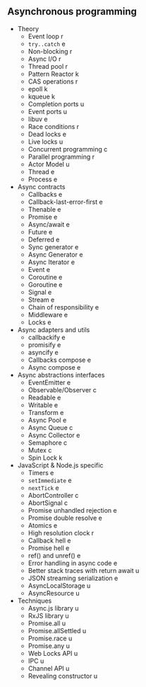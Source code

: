 ## Asynchronous programming

- Theory
  - Event loop r
  - `try..catch` e
  - Non-blocking r
  - Async I/O r
  - Thread pool r
  - Pattern Reactor k
  - CAS operations r
  - epoll k
  - kqueue k
  - Completion ports u
  - Event ports u
  - libuv e
  - Race conditions r
  - Dead locks e
  - Live locks u
  - Concurrent programming c
  - Parallel programming r
  - Actor Model u
  - Thread e
  - Process e
- Async contracts
  - Callbacks e
  - Callback-last-error-first e
  - Thenable e
  - Promise e
  - Async/await e
  - Future e
  - Deferred e
  - Sync generator e
  - Async Generator e
  - Async Iterator e
  - Event e
  - Coroutine e
  - Goroutine e
  - Signal e
  - Stream e
  - Chain of responsibility e
  - Middleware e
  - Locks e
- Async adapters and utils
  - callbackify e
  - promisify e
  - asyncify e
  - Callbacks compose e
  - Async compose e
- Async abstractions interfaces
  - EventEmitter e
  - Observable/Observer c
  - Readable e
  - Writable e
  - Transform e
  - Async Pool e
  - Async Queue c
  - Async Collector e
  - Semaphore c
  - Mutex c
  - Spin Lock k
- JavaScript & Node.js specific
  - Timers e
  - `setImmediate` e
  - `nextTick` e
  - AbortController c
  - AbortSignal c
  - Promise unhandled rejection e
  - Promise double resolve e
  - Atomics e
  - High resolution clock r
  - Callback hell e
  - Promise hell e
  - ref() and unref() e
  - Error handling in async code e
  - Better stack traces with return await u
  - JSON streaming serialization e
  - AsyncLocalStorage u
  - AsyncResource u
- Techniques
  - Async.js library u
  - RxJS library u
  - Promise.all u
  - Promise.allSettled u
  - Promise.race u
  - Promise.any u
  - Web Locks API u
  - IPC u
  - Channel API u
  - Revealing constructor u
